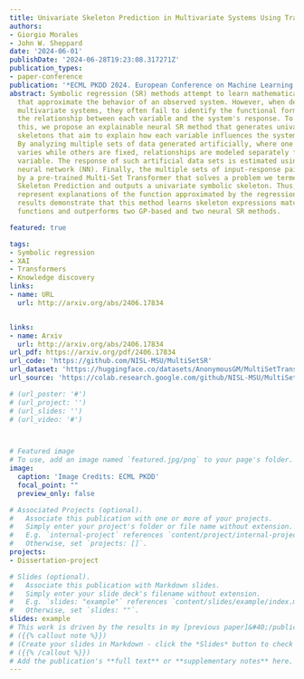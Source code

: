```yaml
---
title: Univariate Skeleton Prediction in Multivariate Systems Using Transformers
authors:
- Giorgio Morales
- John W. Sheppard
date: '2024-06-01'
publishDate: '2024-06-28T19:23:08.317271Z'
publication_types:
- paper-conference
publication: '*ECML PKDD 2024. European Conference on Machine Learning and Principles and Practice of Knowledge Discovery in Databases*'
abstract: Symbolic regression (SR) methods attempt to learn mathematical expressions
  that approximate the behavior of an observed system. However, when dealing with
  multivariate systems, they often fail to identify the functional form that explains
  the relationship between each variable and the system's response. To begin to address
  this, we propose an explainable neural SR method that generates univariate symbolic
  skeletons that aim to explain how each variable influences the system's response.
  By analyzing multiple sets of data generated artificially, where one input variable
  varies while others are fixed, relationships are modeled separately for each input
  variable. The response of such artificial data sets is estimated using a regression
  neural network (NN). Finally, the multiple sets of input-response pairs are processed
  by a pre-trained Multi-Set Transformer that solves a problem we termed Multi-Set
  Skeleton Prediction and outputs a univariate symbolic skeleton. Thus, such skeletons
  represent explanations of the function approximated by the regression NN. Experimental
  results demonstrate that this method learns skeleton expressions matching the underlying
  functions and outperforms two GP-based and two neural SR methods.

featured: true

tags:
- Symbolic regression
- XAI
- Transformers
- Knowledge discovery
links:
- name: URL
  url: http://arxiv.org/abs/2406.17834


links:
- name: Arxiv
  url: http://arxiv.org/abs/2406.17834
url_pdf: https://arxiv.org/pdf/2406.17834
url_code: 'https://github.com/NISL-MSU/MultiSetSR'
url_dataset: 'https://huggingface.co/datasets/AnonymousGM/MultiSetTransformerData'
url_source: 'https://colab.research.google.com/github/NISL-MSU/MultiSetSR/blob/master/DemoMSSP.ipynb'

# (url_poster: '#')
# (url_project: '')
# (url_slides: '')
# (url_video: '#')



# Featured image
# To use, add an image named `featured.jpg/png` to your page's folder. 
image:
  caption: 'Image Credits: ECML PKDD'
  focal_point: ""
  preview_only: false

# Associated Projects (optional).
#   Associate this publication with one or more of your projects.
#   Simply enter your project's folder or file name without extension.
#   E.g. `internal-project` references `content/project/internal-project/index.md`.
#   Otherwise, set `projects: []`.
projects:
- Dissertation-project

# Slides (optional).
#   Associate this publication with Markdown slides.
#   Simply enter your slide deck's filename without extension.
#   E.g. `slides: "example"` references `content/slides/example/index.md`.
#   Otherwise, set `slides: ""`.
slides: example
# This work is driven by the results in my [previous paper]&#40;/publication/conference-paper/&#41; on LLMs.
# ({{% callout note %}})
# (Create your slides in Markdown - click the *Slides* button to check out the example.
# ({{% /callout %}})
# Add the publication's **full text** or **supplementary notes** here. You can use rich formatting such as including [code, math, and images]&#40;https://docs.hugoblox.com/content/writing-markdown-latex/&#41;.
---
```


